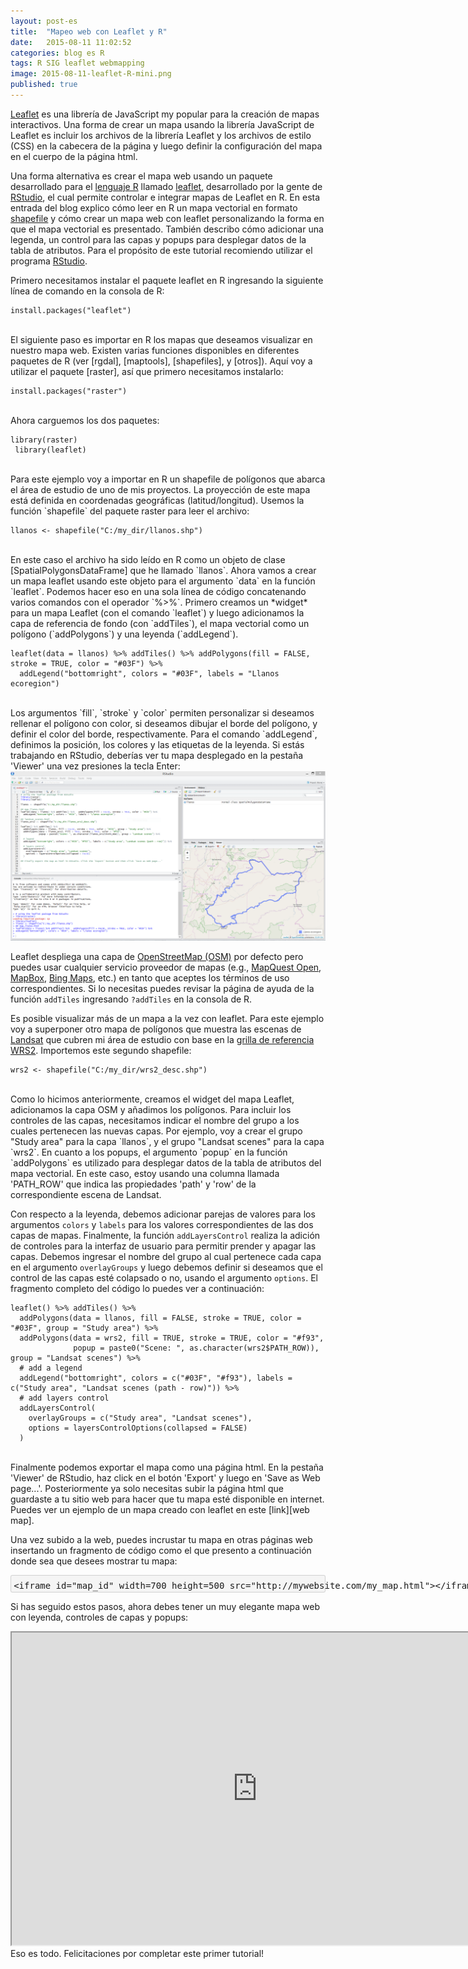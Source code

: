 ```yaml
---
layout: post-es
title:  "Mapeo web con Leaflet y R"
date:   2015-08-11 11:02:52
categories: blog es R
tags: R SIG leaflet webmapping
image: 2015-08-11-leaflet-R-mini.png
published: true
---
```


[Leaflet] es una librería de JavaScript my popular para la creación de mapas interactivos. Una forma de crear un mapa usando la librería JavaScript de Leaflet es incluir los archivos de la librería Leaflet y los archivos de estilo (CSS) en la cabecera de la página y luego definir la configuración del mapa en el cuerpo de la página html. 

Una forma alternativa es crear el mapa web usando un paquete desarrollado para el [lenguaje R] llamado [leaflet], desarrollado por la gente de [RStudio], el cual permite controlar e integrar mapas de Leaflet en R. En esta entrada del blog explico cómo leer en R un mapa vectorial en formato [shapefile] y cómo crear un mapa web con leaflet personalizando la forma en que el mapa vectorial es presentado. También describo cómo adicionar una legenda, un control para las capas y popups para desplegar datos de la tabla de atributos. <!--more--> Para el propósito de este tutorial recomiendo utilizar el programa [RStudio].

Primero necesitamos instalar el paquete leaflet en R ingresando la siguiente línea de comando en la consola de R:

```
install.packages("leaflet")
```
<br>
El siguiente paso es importar en R los mapas que deseamos visualizar en nuestro mapa web. Existen varias funciones disponibles en diferentes paquetes de R (ver [rgdal], [maptools], [shapefiles], y [otros]). Aquí voy a utilizar el paquete [raster], así que primero necesitamos instalarlo:

```
install.packages("raster")
```
<br>
Ahora carguemos los dos paquetes:

```
library(raster)
 library(leaflet)
```
<br>
Para este ejemplo voy a importar en R un shapefile de polígonos que abarca el área de estudio de uno de mis proyectos. La proyección de este mapa está definida en coordenadas geográficas (latitud/longitud). Usemos la función `shapefile` del paquete raster para leer el archivo:

```
llanos <- shapefile("C:/my_dir/llanos.shp")
```
<br>
En este caso el archivo ha sido leído en R como un objeto de clase [SpatialPolygonsDataFrame] que he llamado `llanos`. Ahora vamos a crear un mapa leaflet usando este objeto para el argumento `data` en la función `leaflet`. Podemos hacer eso en una sola línea de código concatenando varios comandos con el operador `%>%`. Primero creamos un *widget* para un mapa Leaflet (con el comando `leaflet`) y luego adicionamos la capa de referencia de fondo (con `addTiles`), el mapa vectorial como un polígono (`addPolygons`) y una leyenda (`addLegend`).

```
leaflet(data = llanos) %>% addTiles() %>% addPolygons(fill = FALSE, stroke = TRUE, color = "#03F") %>% 
  addLegend("bottomright", colors = "#03F", labels = "Llanos ecoregion")
```
<br>
Los argumentos `fill`, `stroke` y `color` permiten personalizar si deseamos rellenar el polígono con color, si deseamos dibujar el borde del polígono, y definir el color del borde, respectivamente. Para el comando `addLegend`, definimos la posición, los colores y las etiquetas de la leyenda. Si estás trabajando en RStudio, deberías ver tu mapa desplegado en la pestaña 'Viewer' una vez presiones la tecla Enter:

<img src="/images/2015-08-11-leaflet-R-fig-1.png" alt="Web map with leaflet" style="width:785px">

Leaflet despliega una capa de [OpenStreetMap (OSM)] por defecto pero puedes usar cualquier servicio proveedor de mapas (e.g., [MapQuest Open], [MapBox], [Bing Maps], etc.) en tanto que aceptes los términos de uso correspondientes. Si lo necesitas puedes revisar la página de ayuda de la función `addTiles` ingresando `?addTiles` en la consola de R.

Es posible visualizar más de un mapa a la vez con leaflet. Para este ejemplo voy a superponer otro mapa de polígonos que muestra las escenas de [Landsat] que cubren mi área de estudio con base en la [grilla de referencia WRS2]. Importemos este segundo shapefile: 

```
wrs2 <- shapefile("C:/my_dir/wrs2_desc.shp")
```
<br>
Como lo hicimos anteriormente, creamos el widget del mapa Leaflet, adicionamos la capa OSM y añadimos los polígonos. Para incluir los controles de las capas, necesitamos indicar el nombre del grupo a los cuales pertenecen las nuevas capas. Por ejemplo, voy a crear el grupo "Study area" para la capa `llanos`, y el grupo "Landsat scenes" para la capa `wrs2`. En cuanto a los popups, el argumento `popup` en la función `addPolygons` es utilizado para desplegar datos de la tabla de atributos del mapa vectorial. En este caso, estoy usando una columna llamada 'PATH_ROW' que indica las propiedades 'path' y 'row' de la correspondiente escena de Landsat.

Con respecto a la leyenda, debemos adicionar parejas de valores para los argumentos `colors` y `labels` para los valores correspondientes de las dos capas de mapas. Finalmente, la función `addLayersControl` realiza la adición de controles para la interfaz de usuario para permitir prender y apagar las capas. Debemos ingresar el nombre del grupo al cual pertenece cada capa en el argumento `overlayGroups` y luego debemos definir si deseamos que el control de las capas esté colapsado o no, usando el argumento `options`. El fragmento completo del código lo puedes ver a continuación:

```
leaflet() %>% addTiles() %>%   
  addPolygons(data = llanos, fill = FALSE, stroke = TRUE, color = "#03F", group = "Study area") %>% 
  addPolygons(data = wrs2, fill = TRUE, stroke = TRUE, color = "#f93", 
              popup = paste0("Scene: ", as.character(wrs2$PATH_ROW)), group = "Landsat scenes") %>% 
  # add a legend
  addLegend("bottomright", colors = c("#03F", "#f93"), labels = c("Study area", "Landsat scenes (path - row)")) %>%   
  # add layers control
  addLayersControl(
    overlayGroups = c("Study area", "Landsat scenes"),
    options = layersControlOptions(collapsed = FALSE)
  )
```
<br>
Finalmente podemos exportar el mapa como una página html. En la pestaña 'Viewer' de RStudio, haz click en el botón 'Export' y luego en 'Save as Web page...'. Posteriormente ya solo necesitas subir la página html que guardaste a tu sitio web para hacer que tu mapa esté disponible en internet. Puedes ver un ejemplo de un mapa creado con leaflet en este [link][web map]. 

Una vez subido a la web, puedes incrustar tu mapa en otras páginas web insertando un fragmento de código como el que presento a continuación donde sea que desees mostrar tu mapa: 

<div font style="BACKGROUND-COLOR:#f5f5f5;line-height:0.8">
<xmp font style="border:1px solid;border-color:#d1d1d1;black;border-radius:3px;padding: 0em 0 0.3em 0.3em">
<iframe id="map_id" width=700 height=500 src="http://mywebsite.com/my_map.html"></iframe>
</xmp>
</font></div>

Si has seguido estos pasos, ahora debes tener un muy elegante mapa web con leyenda, controles de capas y popups:

<iframe id="map_llanos_emb" width=785 height=500 src="http://amsantac.github.io/cuproject/www/landsat_scenes.html"></iframe>

<br>
Eso es todo. Felicitaciones por completar este primer tutorial! 

<a id="comments"></a>

[Leaflet]:                   http://leafletjs.com/
[RStudio]:                   https://www.rstudio.com/
[RStudio IDE]:               https://www.rstudio.com/products/rstudio/ 
[leaflet]:                   https://rstudio.github.io/leaflet/
[R environment]:             https://www.r-project.org/
[lenguaje R]:                https://www.r-project.org/
[rstudio_ss]:                /images/2015-08-11-leaflet-R-fig-1.png "Web map with leaflet"
[web map]:                   http://amsantac.github.io/cuproject/www/landsat_scenes.html
[OpenStreetMap (OSM)]:       http://www.openstreetmap.org/
[MapQuest Open]:             http://www.mapquest.com/
[MapBox]:                    https://www.mapbox.com/
[Bing Maps]:                 http://www.microsoft.com/maps/choose-your-bing-maps-API.aspx
[Leaflet Quick Start Guide]: http://leafletjs.com/examples/quick-start.html
[shapefile]:                 https://doc.arcgis.com/en/arcgis-online/reference/shapefiles.htm
[rgdal]:                     https://cran.r-project.org/package=rgdal
[maptools]:                  https://cran.r-project.org/package=maptools
[shapefiles]:                https://cran.r-project.org/package=shapefiles
[otros]:                    http://gis.stackexchange.com/questions/118077/read-esri-shape-file-polygon-or-polyline-in-r-environment
[raster]:                    https://cran.r-project.org/package=raster
[SpatialPolygonsDataFrame]:  http://www.inside-r.org/packages/cran/sp/docs/as.data.frame.SpatialPolygonsDataFrame
[Landsat]:                   http://landsat.usgs.gov/
[grilla de referencia WRS2]:      http://landsat.usgs.gov/tools_wrs-2_shapefile.php
